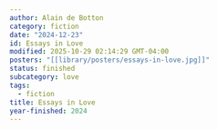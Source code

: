 ```yaml
---
author: Alain de Botton
category: fiction
date: "2024-12-23"
id: Essays in Love
modified: 2025-10-29 02:14:29 GMT-04:00
posters: "[[library/posters/essays-in-love.jpg]]"
status: finished
subcategory: love
tags:
  - fiction
title: Essays in Love
year-finished: 2024
---
```

